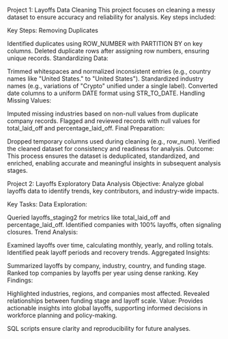 Project 1: Layoffs Data Cleaning
This project focuses on cleaning a messy dataset to ensure accuracy and reliability for analysis. Key steps included:

Key Steps:
Removing Duplicates

Identified duplicates using ROW_NUMBER with PARTITION BY on key columns.
Deleted duplicate rows after assigning row numbers, ensuring unique records.
Standardizing Data:

Trimmed whitespaces and normalized inconsistent entries (e.g., country names like "United States." to "United States").
Standardized industry names (e.g., variations of "Crypto" unified under a single label).
Converted date columns to a uniform DATE format using STR_TO_DATE.
Handling Missing Values:

Imputed missing industries based on non-null values from duplicate company records.
Flagged and reviewed records with null values for total_laid_off and percentage_laid_off.
Final Preparation:

Dropped temporary columns used during cleaning (e.g., row_num).
Verified the cleaned dataset for consistency and readiness for analysis.
Outcome:
This process ensures the dataset is deduplicated, standardized, and enriched, enabling accurate and meaningful insights in subsequent analysis stages.

Project 2: Layoffs Exploratory Data Analysis
Objective:
Analyze global layoffs data to identify trends, key contributors, and industry-wide impacts.

Key Tasks:
Data Exploration:

Queried layoffs_staging2 for metrics like total_laid_off and percentage_laid_off.
Identified companies with 100% layoffs, often signaling closures.
Trend Analysis:

Examined layoffs over time, calculating monthly, yearly, and rolling totals.
Identified peak layoff periods and recovery trends.
Aggregated Insights:

Summarized layoffs by company, industry, country, and funding stage.
Ranked top companies by layoffs per year using dense ranking.
Key Findings:

Highlighted industries, regions, and companies most affected.
Revealed relationships between funding stage and layoff scale.
Value:
Provides actionable insights into global layoffs, supporting informed decisions in workforce planning and policy-making.

SQL scripts ensure clarity and reproducibility for future analyses.
